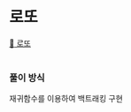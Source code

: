 # 로또

[:link: 로또](https://www.acmicpc.net/problem/6603)  
<br>

### 풀이 방식
재귀함수를 이용하여 백트래킹 구현
<br>

```java

```
